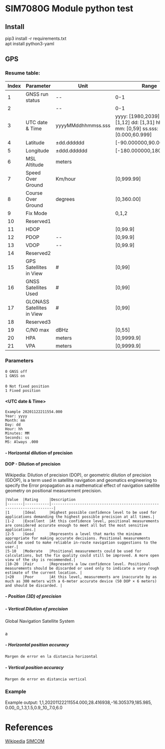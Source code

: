 # SIM7080G Module python test


## Install

pip3 install -r requirements.txt \
apt install python3-yaml

## GPS

###	Resume table:
   
    
| Index | Parameter                  | Unit               | Range                                                                                | Length |
|-------|----------------------------|--------------------|--------------------------------------------------------------------------------------|--------|
| 1     | GNSS run status            | --                 | 0-1                                                                                  | 1      |
| 2     |                            | --                 | 0-1                                                                                  | 1      |
| 3     | UTC date & Time            | yyyyMMddhhmmss.sss | yyyy: [1980,2039] \MM : [1,12] dd: [1,31] hh: [0,23] mm: [0,59] ss.sss:[0.000,60.999] | 18     |
| 4     | Latitude                   | ±dd.dddddd         | [-90.000000,90.000000]                                                               | 10     |
| 5     | Longitude                  | ±ddd.dddddd        | [-180.000000,180.000000]                                                             | 11     |
| 6     | MSL Altitude               | meters             |                                                                                      | 8      |
| 7     | Speed Over Ground          | Km/hour            | [0,999.99]                                                                           | 6      |
| 8     | Course Over Ground         | degrees            | [0,360.00]                                                                           | 6      |
| 9     | Fix Mode                   |                    | 0,1,2                                                                                | 1      |
| 10    | Reserved1                  |                    |                                                                                      | 0      |
| 11    | HDOP                       |                    | [0,99.9]                                                                             | 4      |
| 12    | PDOP                       | --                 | [0,99.9]                                                                             | 4      |
| 13    | VDOP                       | --                 | [0,99.9]                                                                             | 4      |
| 14    | Reserved2                  |                    |                                                                                      | 0      |
| 15    | GPS Satellites in View     | #                  | [0,99]                                                                               | 2      |
| 16    | GNSS Satellites Used       | #                  | [0,99]                                                                               | 2      |
| 17    | GLONASS Satellites in View | #                  | [0,99]                                                                               | 2      |
| 18    | Reserved3                  |                    |                                                                                      |        |
| 19    | C/N0 max                   | dBHz               | [0,55]                                                                               | 2      |
| 20    | HPA                        | meters             | [0,9999.9]                                                                           | 6      |
| 21    | VPA                        | meters             | [0,9999.9]                                                                           | 6      |


### Parameters
#### <GNSS run status> 
	0 GNSS off
	1 GNSS on
#### <Fix status>
	0 Not fixed position
	1 Fixed position
#### <UTC date & Time>
	Example 20201122211554.000
	Year: yyyy
	Month: mm
	Day: dd
	Hour: hh
	Minutes: MM
	Seconds: ss
	MS: Always .000
	
#### <Latitude>

#### <Longitude>
#### <MSL Altitude>
#### <Speed Over Ground>
#### <Course Over Ground>
#### <Fix Mode>
#### <Reserved1>
#### <HDOP> - Horizontal dilution of precision
#### DOP - Dilution of precision
Wikipedia: Dilution of precision (DOP), or geometric dilution of 
precision (GDOP), is a term used in satellite navigation and 
geomatics engineering to specify the Error propagation as a 
mathematical effect of navigation satellite geometry on positional 
measurement precision. 
    
    |Value 	|Rating 	|Description
    |-------|-----------|-----------------------------------------------------------------------|
	|1 		|Ideal 		|Highest possible confidence level to be used for applications demanding the highest possible precision at all times.|
	|1-2 	|Excellent 	|At this confidence level, positional measurements are considered accurate enough to meet all but the most sensitive applications.|
	|2-5 	|Good 		|Represents a level that marks the minimum appropriate for making accurate decisions. Positional measurements could be used to make reliable in-route navigation suggestions to the user.|
	|5-10 	|Moderate 	|Positional measurements could be used for calculations, but the fix quality could still be improved. A more open view of the sky is recommended.|
	|10-20 	|Fair 		|Represents a low confidence level. Positional measurements should be discarded or used only to indicate a very rough estimate of the current location. |
	|>20 	|Poor 		|At this level, measurements are inaccurate by as much as 300 meters with a 6-meter accurate device (50 DOP × 6 meters) and should be discarded. |
 
##### <PDOP> - Position (3D) of precision
##### <VDOP> - Vertical Dilution of precision
##### <Reserved2>
##### <GNSS Satellites in View>
 Global Navigation Satellite System
##### <Reserved3>
a
##### <HPA> - Horizontal position accuracy
	Margen de error en la distancia horizontal
##### <VPA> - Vertical position accuracy
	Margen de error en distancia vertical

### Example
Example output: 1,1,20201122211554.000,28.416938,-16.305379,185.985,
0.00,,0,,1.3,1.5,0.9,,10,,7.0,6.0
    
# References
[Wikipedia](https://en.wikipedia.org/wiki/Dilution_of_precision_(navigation))
[SIMCOM](https://simcom.ee/documents/SIM7060G/SIM7060%20Series_GNSS_Application%20Note_V1.03.pdf)
